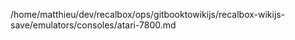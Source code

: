 /home/matthieu/dev/recalbox/ops/gitbooktowikijs/recalbox-wikijs-save/emulators/consoles/atari-7800.md